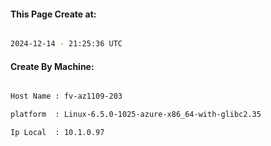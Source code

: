 
   
#### This Page Create at:

```bash

2024-12-14 - 21:25:36 UTC

```

#### Create By Machine:

```bash

Host Name : fv-az1109-203

platform  : Linux-6.5.0-1025-azure-x86_64-with-glibc2.35

Ip Local  : 10.1.0.97

```

